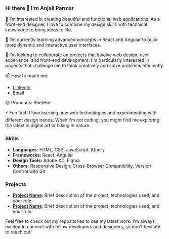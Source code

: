### Hi there 👋 I'm Anjali Parmar

👀 I’m interested in creating beautiful and functional web applications. As a front-end designer, I love to combine my design skills with technical knowledge to bring ideas to life.

🌱 I’m currently learning advanced concepts in React and Angular to build more dynamic and interactive user interfaces.

💞️ I’m looking to collaborate on projects that involve web design, user experience, and front-end development. I'm particularly interested in projects that challenge me to think creatively and solve problems efficiently.

📫 How to reach me:
- [LinkedIn](https://www.linkedin.com/in/anjaliparmar1601)
- [Email](mailto:anjaliparmar2411@gmail.com)

😄 Pronouns: She/Her

⚡ Fun fact: I love learning new web technologies and experimenting with different design trends. When I'm not coding, you might find me exploring the latest in digital art or hiking in nature.

### Skills
- **Languages:** HTML, CSS, JavaScript, jQuery
- **Frameworks:** React, Angular
- **Design Tools:** Adobe XD, Figma
- **Others:** Responsive Design, Cross-Browser Compatibility, Version Control with Git

### Projects
- **[Project Name](#)**: Brief description of the project, technologies used, and your role.
- **[Project Name](#)**: Brief description of the project, technologies used, and your role.

Feel free to check out my repositories to see my latest work. I'm always excited to connect with fellow developers and designers, so don't hesitate to reach out!

<!---
AnjaliParmar1601/AnjaliParmar1601 is a ✨ special ✨ repository because its `README.md` (this file) appears on your GitHub profile.
You can click the Preview link to take a look at your changes.
--->
